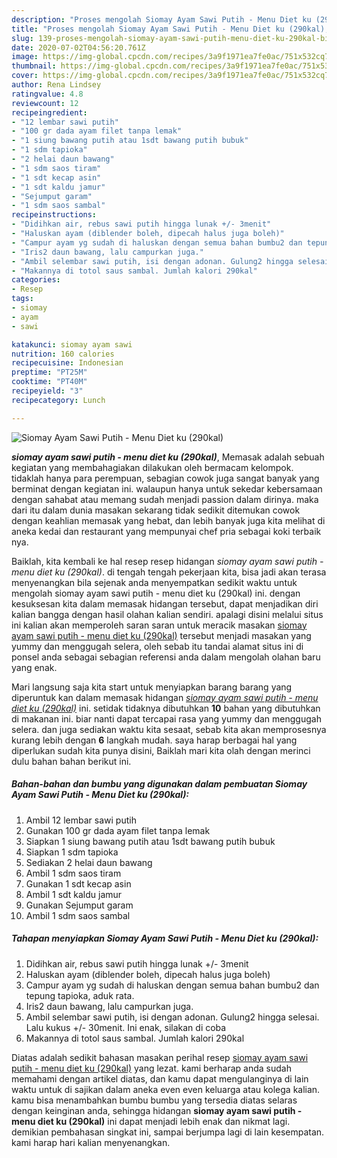 ```yaml
---
description: "Proses mengolah Siomay Ayam Sawi Putih - Menu Diet ku (290kal), Bisa Manjain Lidah"
title: "Proses mengolah Siomay Ayam Sawi Putih - Menu Diet ku (290kal), Bisa Manjain Lidah"
slug: 139-proses-mengolah-siomay-ayam-sawi-putih-menu-diet-ku-290kal-bisa-manjain-lidah
date: 2020-07-02T04:56:20.761Z
image: https://img-global.cpcdn.com/recipes/3a9f1971ea7fe0ac/751x532cq70/siomay-ayam-sawi-putih-menu-diet-ku-290kal-foto-resep-utama.jpg
thumbnail: https://img-global.cpcdn.com/recipes/3a9f1971ea7fe0ac/751x532cq70/siomay-ayam-sawi-putih-menu-diet-ku-290kal-foto-resep-utama.jpg
cover: https://img-global.cpcdn.com/recipes/3a9f1971ea7fe0ac/751x532cq70/siomay-ayam-sawi-putih-menu-diet-ku-290kal-foto-resep-utama.jpg
author: Rena Lindsey
ratingvalue: 4.8
reviewcount: 12
recipeingredient:
- "12 lembar sawi putih"
- "100 gr dada ayam filet tanpa lemak"
- "1 siung bawang putih atau 1sdt bawang putih bubuk"
- "1 sdm tapioka"
- "2 helai daun bawang"
- "1 sdm saos tiram"
- "1 sdt kecap asin"
- "1 sdt kaldu jamur"
- "Sejumput garam"
- "1 sdm saos sambal"
recipeinstructions:
- "Didihkan air, rebus sawi putih hingga lunak +/- 3menit"
- "Haluskan ayam (diblender boleh, dipecah halus juga boleh)"
- "Campur ayam yg sudah di haluskan dengan semua bahan bumbu2 dan tepung tapioka, aduk rata."
- "Iris2 daun bawang, lalu campurkan juga."
- "Ambil selembar sawi putih, isi dengan adonan. Gulung2 hingga selesai. Lalu kukus +/- 30menit. Ini enak, silakan di coba"
- "Makannya di totol saus sambal. Jumlah kalori 290kal"
categories:
- Resep
tags:
- siomay
- ayam
- sawi

katakunci: siomay ayam sawi 
nutrition: 160 calories
recipecuisine: Indonesian
preptime: "PT25M"
cooktime: "PT40M"
recipeyield: "3"
recipecategory: Lunch

---
```



![Siomay Ayam Sawi Putih - Menu Diet ku (290kal)](https://img-global.cpcdn.com/recipes/3a9f1971ea7fe0ac/751x532cq70/siomay-ayam-sawi-putih-menu-diet-ku-290kal-foto-resep-utama.jpg)

<b><i>siomay ayam sawi putih - menu diet ku (290kal)</i></b>, Memasak adalah sebuah kegiatan yang membahagiakan dilakukan oleh bermacam kelompok. tidaklah hanya para perempuan, sebagian cowok juga sangat banyak yang berminat dengan kegiatan ini. walaupun hanya untuk sekedar kebersamaan dengan sahabat atau memang sudah menjadi passion dalam dirinya. maka dari itu dalam dunia masakan sekarang tidak sedikit ditemukan cowok dengan keahlian memasak yang hebat, dan lebih banyak juga kita melihat di aneka kedai dan restaurant yang mempunyai chef pria sebagai koki terbaik nya.

Baiklah, kita kembali ke hal resep resep hidangan <i>siomay ayam sawi putih - menu diet ku (290kal)</i>. di tengah tengah pekerjaan kita, bisa jadi akan terasa menyenangkan bila sejenak anda menyempatkan sedikit waktu untuk mengolah siomay ayam sawi putih - menu diet ku (290kal) ini. dengan kesuksesan kita dalam memasak hidangan tersebut, dapat menjadikan diri kalian bangga dengan hasil olahan kalian sendiri. apalagi disini melalui situs ini kalian akan memperoleh saran saran untuk meracik masakan <u>siomay ayam sawi putih - menu diet ku (290kal)</u> tersebut menjadi masakan yang yummy dan menggugah selera, oleh sebab itu tandai alamat situs ini di ponsel anda sebagai sebagian referensi anda dalam mengolah olahan baru yang enak.




Mari langsung saja kita start untuk menyiapkan barang barang yang diperuntuk kan dalam memasak hidangan <u><i>siomay ayam sawi putih - menu diet ku (290kal)</i></u> ini. setidak tidaknya dibutuhkan <b>10</b> bahan yang dibutuhkan di makanan ini. biar nanti dapat tercapai rasa yang yummy dan menggugah selera. dan juga sediakan waktu kita sesaat, sebab kita akan memprosesnya kurang lebih dengan <b>6</b> langkah mudah. saya harap berbagai hal yang diperlukan sudah kita punya disini, Baiklah mari kita olah dengan merinci dulu bahan bahan berikut ini.

<!--inarticleads1-->

##### Bahan-bahan dan bumbu yang digunakan dalam pembuatan Siomay Ayam Sawi Putih - Menu Diet ku (290kal):

1. Ambil 12 lembar sawi putih
1. Gunakan 100 gr dada ayam filet tanpa lemak
1. Siapkan 1 siung bawang putih atau 1sdt bawang putih bubuk
1. Siapkan 1 sdm tapioka
1. Sediakan 2 helai daun bawang
1. Ambil 1 sdm saos tiram
1. Gunakan 1 sdt kecap asin
1. Ambil 1 sdt kaldu jamur
1. Gunakan Sejumput garam
1. Ambil 1 sdm saos sambal




<!--inarticleads2-->

##### Tahapan menyiapkan Siomay Ayam Sawi Putih - Menu Diet ku (290kal):

1. Didihkan air, rebus sawi putih hingga lunak +/- 3menit
1. Haluskan ayam (diblender boleh, dipecah halus juga boleh)
1. Campur ayam yg sudah di haluskan dengan semua bahan bumbu2 dan tepung tapioka, aduk rata.
1. Iris2 daun bawang, lalu campurkan juga.
1. Ambil selembar sawi putih, isi dengan adonan. Gulung2 hingga selesai. Lalu kukus +/- 30menit. Ini enak, silakan di coba
1. Makannya di totol saus sambal. Jumlah kalori 290kal




Diatas adalah sedikit bahasan masakan perihal resep <u>siomay ayam sawi putih - menu diet ku (290kal)</u> yang lezat. kami berharap anda sudah memahami dengan artikel diatas, dan kamu dapat mengulanginya di lain waktu untuk di sajikan dalam aneka even even keluarga atau kolega kalian. kamu bisa menambahkan bumbu bumbu yang tersedia diatas selaras dengan keinginan anda, sehingga hidangan <b>siomay ayam sawi putih - menu diet ku (290kal)</b> ini dapat menjadi lebih enak dan nikmat lagi. demikian pembahasan singkat ini, sampai berjumpa lagi di lain kesempatan. kami harap hari kalian menyenangkan.
